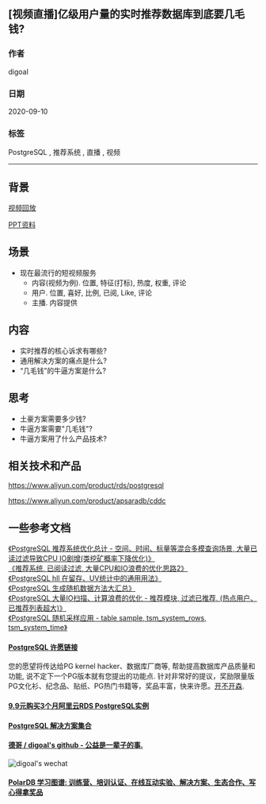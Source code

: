 ## [视频直播]亿级用户量的实时推荐数据库到底要几毛钱?    
    
### 作者    
digoal    
    
### 日期    
2020-09-10    
    
### 标签    
PostgreSQL , 推荐系统 , 直播 , 视频     
    
----    
    
## 背景    
[视频回放](https://yq.aliyun.com/live/145196)    
    
[PPT资料](20200910_02_doc_001.pdf)    
    
## 场景    
- 现在最流行的短视频服务    
    - 内容(视频为例). 位置, 特征(打标), 热度, 权重, 评论    
    - 用户. 位置, 喜好, 比例, 已阅, Like, 评论    
    - 主播. 内容提供    
    
## 内容    
- 实时推荐的核心诉求有哪些?    
- 通用解决方案的痛点是什么?    
- “几毛钱”的牛逼方案是什么?    
    
## 思考    
- 土豪方案需要多少钱?    
- 牛逼方案需要"几毛钱"?    
- 牛逼方案用了什么产品技术?    
  
## 相关技术和产品
https://www.aliyun.com/product/rds/postgresql  
  
https://www.aliyun.com/product/apsaradb/cddc  
 
## 一些参考文档
[《PostgreSQL 推荐系统优化总计 - 空间、时间、标量等混合多模查询场景, 大量已读过滤导致CPU IO剧增(类挖矿概率下降优化)》](../202006/20200612_01.md)  
[《推荐系统, 已阅读过滤, 大量CPU和IO浪费的优化思路2》](../202006/20200610_02.md)  
[《PostgreSQL hll 在留存、UV统计中的通用用法》](../202006/20200610_01.md)  
[《PostgreSQL 生成随机数据方法大汇总》](../202006/20200609_01.md)  
[《PostgreSQL 大量IO扫描、计算浪费的优化 - 推荐模块, 过滤已推荐. (热点用户、已推荐列表超大)》](../202006/20200601_01.md)  
[《PostgreSQL 随机采样应用 - table sample, tsm_system_rows, tsm_system_time》](../202005/20200509_01.md)  
    
  
#### [PostgreSQL 许愿链接](https://github.com/digoal/blog/issues/76 "269ac3d1c492e938c0191101c7238216")
您的愿望将传达给PG kernel hacker、数据库厂商等, 帮助提高数据库产品质量和功能, 说不定下一个PG版本就有您提出的功能点. 针对非常好的提议，奖励限量版PG文化衫、纪念品、贴纸、PG热门书籍等，奖品丰富，快来许愿。[开不开森](https://github.com/digoal/blog/issues/76 "269ac3d1c492e938c0191101c7238216").  
  
  
#### [9.9元购买3个月阿里云RDS PostgreSQL实例](https://www.aliyun.com/database/postgresqlactivity "57258f76c37864c6e6d23383d05714ea")
  
  
#### [PostgreSQL 解决方案集合](https://yq.aliyun.com/topic/118 "40cff096e9ed7122c512b35d8561d9c8")
  
  
#### [德哥 / digoal's github - 公益是一辈子的事.](https://github.com/digoal/blog/blob/master/README.md "22709685feb7cab07d30f30387f0a9ae")
  
  
![digoal's wechat](../pic/digoal_weixin.jpg "f7ad92eeba24523fd47a6e1a0e691b59")
  
  
#### [PolarDB 学习图谱: 训练营、培训认证、在线互动实验、解决方案、生态合作、写心得拿奖品](https://www.aliyun.com/database/openpolardb/activity "8642f60e04ed0c814bf9cb9677976bd4")
  

